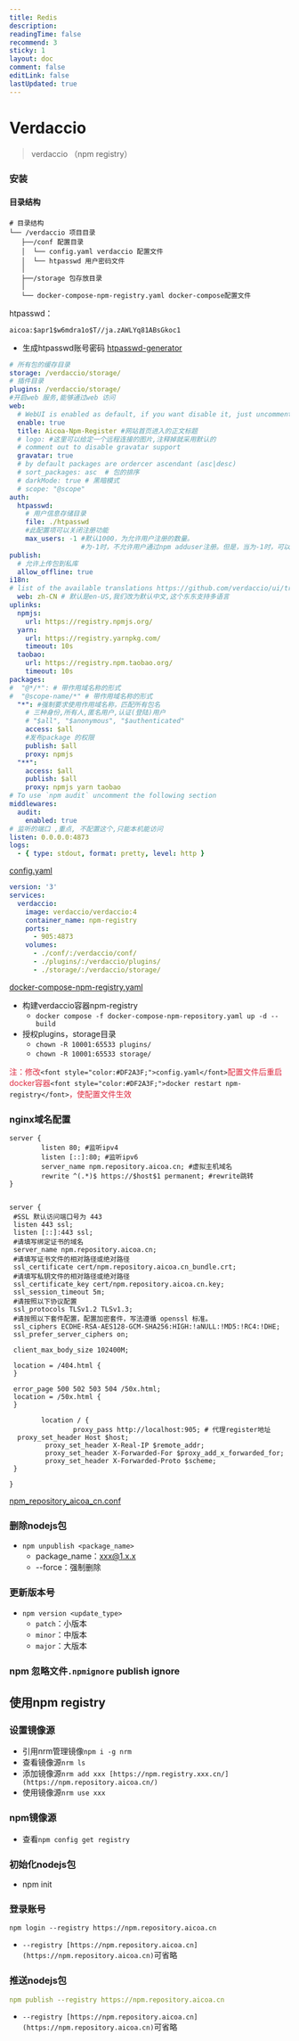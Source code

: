 ```yaml
---
title: Redis
description: 
readingTime: false
recommend: 3
sticky: 1
layout: doc
comment: false
editLink: false
lastUpdated: true
---
```

# Verdaccio
>
> verdaccio （npm registry）

### 安装

#### 目录结构

```plain
# 目录结构
└── /verdaccio 项目目录
   ├──/conf 配置目录
   │  └── config.yaml verdaccio 配置文件
   │  └── htpasswd 用户密码文件
   │
   ├──/storage 包存放目录
   │
   └── docker-compose-npm-registry.yaml docker-compose配置文件
```

htpasswd：

```plain
aicoa:$apr1$w6mdra1o$T//ja.zAWLYq81ABsGkoc1
```

+ 生成htpasswd账号密码 [htpasswd-generator](https://hostingcanada.org/htpasswd-generator/)

```yaml
# 所有包的缓存目录
storage: /verdaccio/storage/
# 插件目录
plugins: /verdaccio/storage/
#开启web 服务,能够通过web 访问
web:
  # WebUI is enabled as default, if you want disable it, just uncomment this line
  enable: true
  title: Aicoa-Npm-Register #网站首页进入的正文标题
  # logo: #这里可以给定一个远程连接的图片,注释掉就采用默认的
  # comment out to disable gravatar support
  gravatar: true
  # by default packages are ordercer ascendant (asc|desc)
  # sort_packages: asc  # 包的排序
  # darkMode: true # 黑暗模式
  # scope: "@scope"
auth:
  htpasswd:
    # 用户信息存储目录
    file: ./htpasswd
    #此配置项可以关闭注册功能
    max_users: -1 #默认1000，为允许用户注册的数量。
                  #为-1时，不允许用户通过npm adduser注册。但是，当为-1时，可以通过直接编写htpasswd file内容的方式添加用户。有且只有一个用户 
publish:
  # 允许上传包到私库
  allow_offline: true
i18n:
# list of the available translations https://github.com/verdaccio/ui/tree/master/i18n/translations
  web: zh-CN # 默认是en-US,我们改为默认中文,这个东东支持多语言
uplinks:
  npmjs:
    url: https://registry.npmjs.org/
  yarn:
    url: https://registry.yarnpkg.com/
    timeout: 10s
  taobao:
    url: https://registry.npm.taobao.org/
    timeout: 10s
packages:
#  "@*/*": # 带作用域名称的形式
#  "@scope-name/*" # 带作用域名称的形式
  "*": #强制要求使用作用域名称，匹配所有包名
    # 三种身份,所有人,匿名用户,认证(登陆)用户
    # "$all", "$anonymous", "$authenticated"
    access: $all
    #发布package 的权限
    publish: $all
    proxy: npmjs
  "**":
    access: $all
    publish: $all
    proxy: npmjs yarn taobao
# To use `npm audit` uncomment the following section
middlewares:
  audit:
    enabled: true
# 监听的端口 ,重点, 不配置这个,只能本机能访问
listen: 0.0.0.0:4873
logs:
  - { type: stdout, format: pretty, level: http }

```

[config.yaml](https://www.yuque.com/attachments/yuque/0/2024/yaml/38717562/1716197589480-c178eaf5-d67d-4086-bfde-12cebbd54140.yaml)

```yaml
version: '3' 
services:
  verdaccio:
    image: verdaccio/verdaccio:4
    container_name: npm-registry
    ports:
      - 905:4873
    volumes:
      - ./conf/:/verdaccio/conf/
      - ./plugins/:/verdaccio/plugins/
      - ./storage/:/verdaccio/storage/
```

[docker-compose-npm-registry.yaml](https://www.yuque.com/attachments/yuque/0/2024/yaml/38717562/1716194248239-c82a0b1e-6acd-408c-89a6-81c52850bb8c.yaml)

+ 构建verdaccio容器npm-registry
  + `docker compose -f docker-compose-npm-repository.yaml up -d --build`
+ 授权plugins，storage目录
  + `chown -R 10001:65533 plugins/`
  + `chown -R 10001:65533 storage/`

<font style="color:#DF2A3F;">注：修改</font>`<font style="color:#DF2A3F;">config.yaml</font>`<font style="color:#DF2A3F;">配置文件后重启docker容器</font>`<font style="color:#DF2A3F;">docker restart npm-registry</font>`<font style="color:#DF2A3F;">，使配置文件生效</font>

### nginx域名配置

```plain
server {
        listen 80; #监听ipv4
        listen [::]:80; #监听ipv6
        server_name npm.repository.aicoa.cn; #虚拟主机域名
        rewrite ^(.*)$ https://$host$1 permanent; #rewrite跳转
}


server {
 #SSL 默认访问端口号为 443
 listen 443 ssl;
 listen [::]:443 ssl; 
 #请填写绑定证书的域名
 server_name npm.repository.aicoa.cn; 
 #请填写证书文件的相对路径或绝对路径
 ssl_certificate cert/npm.repository.aicoa.cn_bundle.crt; 
 #请填写私钥文件的相对路径或绝对路径
 ssl_certificate_key cert/npm.repository.aicoa.cn.key; 
 ssl_session_timeout 5m;
 #请按照以下协议配置
 ssl_protocols TLSv1.2 TLSv1.3; 
 #请按照以下套件配置，配置加密套件，写法遵循 openssl 标准。
 ssl_ciphers ECDHE-RSA-AES128-GCM-SHA256:HIGH:!aNULL:!MD5:!RC4:!DHE; 
 ssl_prefer_server_ciphers on;
 
 client_max_body_size 102400M;

 location = /404.html {
 }

 error_page 500 502 503 504 /50x.html;
 location = /50x.html {
 }

        location / {
                proxy_pass http://localhost:905; # 代理register地址
  proxy_set_header Host $host;
         proxy_set_header X-Real-IP $remote_addr;
         proxy_set_header X-Forwarded-For $proxy_add_x_forwarded_for;
         proxy_set_header X-Forwarded-Proto $scheme;
 }

}
```

[npm_repository_aicoa_cn.conf](https://www.yuque.com/attachments/yuque/0/2024/conf/38717562/1716194698464-2e782758-3c15-41cf-a9e6-67ab35eb315f.conf)

### 删除nodejs包

+ `npm unpublish <package_name>`
  + package_name：<xxx@1.x.x>
  + --force：强制删除

### 更新版本号

+ `npm version <update_type>`
  + `patch`：小版本
  + `minor`：中版本
  + `major`：大版本

### npm 忽略文件`.npmignore` publish ignore

## 使用npm registry

### 设置镜像源

+ 引用nrm管理镜像`npm i -g nrm`
+ 查看镜像源`nrm ls`
+ 添加镜像源`nrm add xxx [https://npm.registry.xxx.cn/](https://npm.repository.aicoa.cn/)`
+ 使用镜像源`nrm use xxx`

### npm镜像源

+ 查看`npm config get registry`

### 初始化nodejs包

+ npm init

### 登录账号

```plain
npm login --registry https://npm.repository.aicoa.cn
```

+ `--registry [https://npm.repository.aicoa.cn](https://npm.repository.aicoa.cn)`可省略

### 推送nodejs包

```yaml
npm publish --registry https://npm.repository.aicoa.cn
```

+ `--registry [https://npm.repository.aicoa.cn](https://npm.repository.aicoa.cn)`可省略
